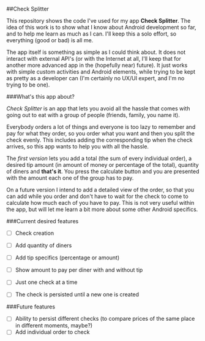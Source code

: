 ##Check Splitter

This repository shows the code I've used for my app **Check Splitter**. The idea of this work is to show what I know about Android development so far, and to help me learn as much as I can. I'll keep this a solo effort, so everything (good or bad) is all me.

The app itself is something as simple as I could think about. It does not interact with external API's (or with the Internet at all, I'll keep that for another more advanced app in the (hopefully near) future). It just works with simple custom activities and Android elements, while trying to be kept as pretty as a developer can (I'm certainly no UX/UI expert, and I'm no trying to be one).

###What's this app about?

*Check Splitter* is an app that lets you avoid all the hassle that comes with going out to eat with a group of people (friends, family, you name it).

Everybody orders a lot of things and everyone is too lazy to remember and pay for what they order, so you order what you want and then you split the check evenly. This includes adding the corresponding tip when the check arrives, so this app wants to help you with all the hassle.

The *first version* lets you add a total (the sum of every individual order), a desired tip amount (in amount of money or percentage of the total), quantity of diners and **that's it**. You press the calculate button and you are presented with the amount each one of the group has to pay.

On a future version I intend to add a detailed view of the order, so that you can add while you order and don't have to wait for the check to come to calculate how much each of you have to pay. This is not very useful within the app, but will let me learn a bit more about some other Android specifics.

###Current desired features
- [ ] Check creation
- [ ] Add quantity of diners
- [ ] Add tip specifics (percentage or amount)
- [ ] Show amount to pay per diner with and without tip
- [ ] Just one check at a time
- [ ] The check is persisted until a new one is created


###Future features
- [ ] Ability to persist different checks (to compare prices of the same place in different moments, maybe?)
- [ ] Add individual order to check
